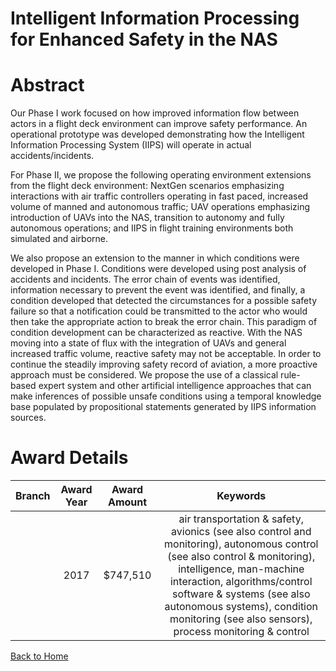
Intelligent Information Processing for Enhanced Safety in the NAS
=================================================================

# Abstract


Our Phase I work focused on how improved information flow between actors in a flight deck environment can improve safety performance. An operational prototype was developed demonstrating how the Intelligent Information Processing System (IIPS) will operate in actual accidents/incidents.

For Phase II, we propose the following operating environment extensions from the flight deck environment: NextGen scenarios emphasizing interactions with air traffic controllers operating in fast paced, increased volume of manned and autonomous traffic; UAV operations emphasizing introduction of UAVs into the NAS, transition to autonomy and fully autonomous operations; and IIPS in flight training environments both simulated and airborne.  

We also propose an extension to the manner in which conditions were developed in Phase I.  Conditions were developed using post analysis of accidents and incidents.  The error chain of events was identified, information necessary to prevent the event was identified, and finally, a condition developed that detected the circumstances for a possible safety failure so that a notification could be transmitted to the actor who would then take the appropriate action to break the error chain.  This paradigm of condition development can be characterized as reactive.  With the NAS moving into a state of flux with the integration of UAVs and general increased traffic volume, reactive safety may not be acceptable.  In order to continue the steadily improving safety record of aviation, a more proactive approach must be considered.  We propose the use of a classical rule-based expert system and other artificial intelligence approaches that can make inferences of possible unsafe conditions using a temporal knowledge base populated by propositional statements generated by IIPS information sources.  

# Award Details

|Branch|Award Year|Award Amount|Keywords|
| :---: | :---: | :---: | :---: |
||2017|$747,510|air transportation & safety, avionics (see also control and monitoring), autonomous control (see also control & monitoring), intelligence, man-machine interaction, algorithms/control software & systems (see also autonomous systems), condition monitoring (see also sensors), process monitoring & control|
  
  


[Back to Home](https://github.com/chrischow/dod_sbir_awards#241)